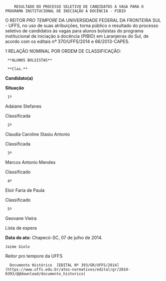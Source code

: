         RESULTADO DO PROCESSO SELETIVO DE CANDIDATOS A VAGA PARA O PROGRAMA INSTITUCIONAL DE INICIAÇÃO À DOCÊNCIA - PIBID  

O REITOR *PRO TEMPORE* DA UNIVERSIDADE FEDERAL DA FRONTEIRA SUL - UFFS, no uso de suas atribuições, torna público o resultado do processo seletivo de candidatos às vagas para alunos bolsistas do programa institucional de iniciação à docência (PIBID) em Laranjeiras do Sul, de acordo com os editais nº 370/UFFS/2014 e 66/2013-CAPES.

 1 RELAÇÃO NOMINAL POR ORDEM DE CLASSIFICAÇÃO:

     **ALUNOS BOLSISTAS**

     **Clas.**

   **Candidato(a)**

   **Situação**

     1º

   Adaiane Stefanes

   Classificada

     2º

   Claudia Caroline Stasiu Antonio

   Classificada

     3º

   Marcos Antonio Mendes

   Classificado

     4º

   Eloir Faria de Paula

   Classificado

     5º

   Geovane Vieira

   Lista de espera

      

   **Data do ato:** Chapecó-SC, 07 de julho de 2014.   
 

    Jaime Giolo   
 Reitor pro tempore da UFFS 

      Documento Histórico  [EDITAL Nº 393/GR/UFFS/2014](https://www.uffs.edu.br/atos-normativos/edital/gr/2014-0393/@@download/documento_historico)     
      